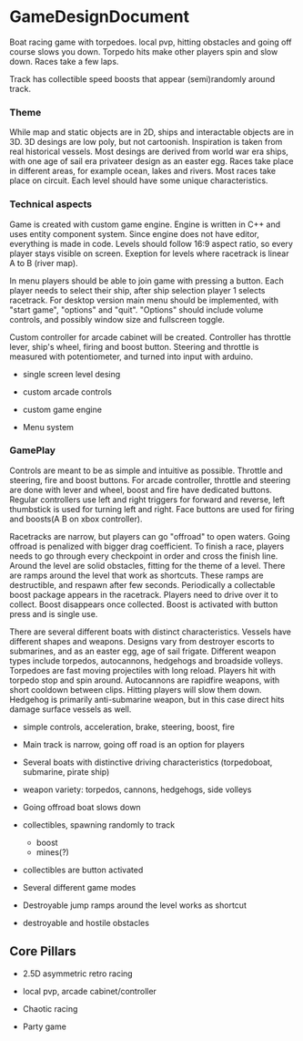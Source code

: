 # GameDesignDocument

Boat racing game with torpedoes. local pvp, hitting obstacles and going off course slows you down. Torpedo hits make other players spin and slow down. Races take a few laps.

Track has collectible speed boosts that appear (semi)randomly around track. 

### Theme

While map and static objects are in 2D, ships and interactable objects are in 3D.
3D desings are low poly, but not cartoonish. Inspiration is taken from real historical vessels.
Most desings are derived from world war era ships, with one age of sail era privateer design as an easter egg.
Races take place in different areas, for example ocean, lakes and rivers. Most races take place on circuit.
Each level should have some unique characteristics.


### Technical aspects

Game is created with custom game engine. Engine is written in C++ and uses entity component system.
Since engine does not have editor, everything is made in code.
Levels should follow 16:9 aspect ratio, so every player stays visible on screen.
Exeption for levels where racetrack is linear A to B (river map).

In menu players should be able to join game with pressing a button.
Each player needs to select their ship, after ship selection player 1 selects racetrack.
For desktop version main menu should be implemented, with "start game", "options" and "quit".
"Options" should include volume controls, and possibly window size and fullscreen toggle.

Custom controller for arcade cabinet will be created. Controller has throttle lever, ship's wheel, firing and boost button.
Steering and throttle is measured with potentiometer, and turned into input with arduino.

- single screen level desing 

- custom arcade controls

- custom game engine

- Menu system


### GamePlay

Controls are meant to be as simple and intuitive as possible. Throttle and steering, fire and boost buttons.
For arcade controller, throttle and steering are done with lever and wheel, boost and fire have dedicated buttons.
Regular controllers use left and right triggers for forward and reverse, left thumbstick is used for turning left and right.
Face buttons are used for firing and boosts(A B on xbox controller).

Racetracks are narrow, but players can go "offroad" to open waters. Going offroad is penalized with bigger drag coefficient.
To finish a race, players needs to go through every checkpoint in order and cross the finish line.
Around the level are solid obstacles, fitting for the theme of a level.
There are ramps around the level that work as shortcuts. These ramps are destructible, and respawn after few seconds.
Periodically a collectable boost package appears in the racetrack. Players need to drive over it to collect. Boost disappears once collected.
Boost is activated with button press and is single use.

There are several different boats with distinct characteristics. Vessels have different shapes and weapons.
Designs vary from destroyer escorts to submarines, and as an easter egg, age of sail frigate.
Different weapon types include torpedos, autocannons, hedgehogs and broadside volleys.
Torpedoes are fast moving projectiles with long reload. Players hit with torpedo stop and spin around.
Autocannons are rapidfire weapons, with short cooldown between clips. Hitting players will slow them down.
Hedgehog is primarily anti-submarine weapon, but in this case direct hits damage surface vessels as well. 


- simple controls, acceleration, brake, steering, boost, fire 

- Main track is narrow, going off road is an option for players 

- Several boats with distinctive driving characteristics (torpedoboat, submarine, pirate ship)

- weapon variety: torpedos, cannons, hedgehogs, side volleys

- Going offroad boat slows down 

- collectibles, spawning randomly to track
    - boost
    - mines(?)

- collectibles are button activated

- Several different game modes

- Destroyable jump ramps around the level works as shortcut

- destroyable and hostile obstacles


## Core Pillars

- 2.5D asymmetric retro racing 

- local pvp, arcade cabinet/controller

- Chaotic racing 

- Party game 

